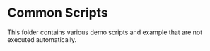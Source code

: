 # Common Scripts

This folder contains various demo scripts and example that are not executed automatically.
